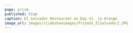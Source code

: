 ```yaml
---
page: prism
published: true
caption: El Salvador Restaurant on Day St. in Orange
image_url: images/slideshowimages/PrismSS_ElSalvador2.JPG
---
```

